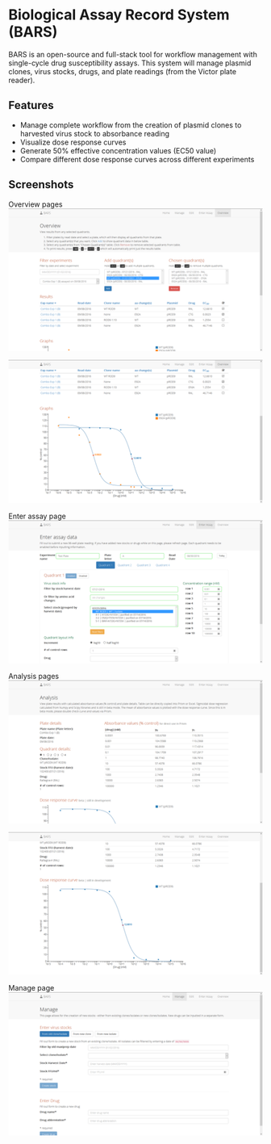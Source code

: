 # Biological Assay Record System (BARS)
BARS is an open-source and full-stack tool for workflow management with single-cycle drug susceptibility assays. This system will manage plasmid clones, virus stocks, drugs, and plate readings (from the Victor plate reader).

## Features
- Manage complete workflow from the creation of plasmid clones to harvested virus stock to absorbance reading
- Visualize dose response curves
- Generate 50% effective concentration values (EC50 value)
- Compare different dose response curves across different experiments

## Screenshots
Overview pages
![Overview page 1](screenshots/overview_1.png)

![Overview page 2](screenshots/overview_2.png)

Enter assay page
![Enter assay page](screenshots/enter_assay.png)

Analysis pages
![Analysis page](screenshots/analysis_1.png)

![Analysis page 2](screenshots/analysis_2.png)

Manage page
![Manage page](screenshots/manage.png)
